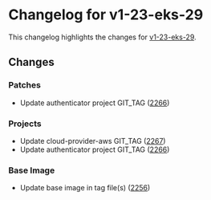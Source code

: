 # Changelog for v1-23-eks-29

This changelog highlights the changes for [v1-23-eks-29](https://github.com/aws/eks-distro/tree/v1-23-eks-29).

## Changes

### Patches
* Update authenticator project GIT_TAG ([2266](https://github.com/aws/eks-distro/pull/2266))

### Projects
* Update cloud-provider-aws GIT_TAG ([2267](https://github.com/aws/eks-distro/pull/2267))
* Update authenticator project GIT_TAG ([2266](https://github.com/aws/eks-distro/pull/2266))

### Base Image
* Update base image in tag file(s) ([2256](https://github.com/aws/eks-distro/pull/2256))

